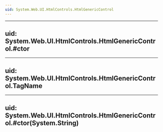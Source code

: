 ```yaml
---
uid: System.Web.UI.HtmlControls.HtmlGenericControl
---
```


---
uid: System.Web.UI.HtmlControls.HtmlGenericControl.#ctor
---

---
uid: System.Web.UI.HtmlControls.HtmlGenericControl.TagName
---

---
uid: System.Web.UI.HtmlControls.HtmlGenericControl.#ctor(System.String)
---
